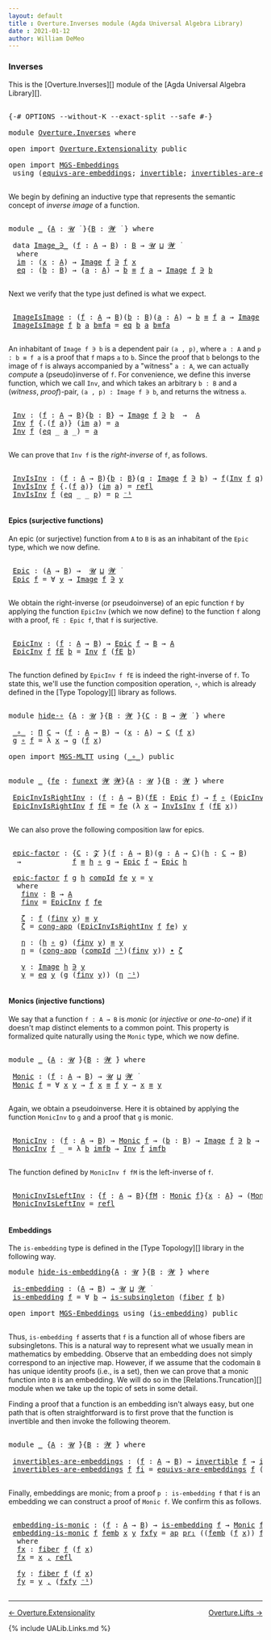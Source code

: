 ```yaml
---
layout: default
title : Overture.Inverses module (Agda Universal Algebra Library)
date : 2021-01-12
author: William DeMeo
---
```


### <a id="inverses">Inverses</a>

This is the [Overture.Inverses][] module of the [Agda Universal Algebra Library][].

<pre class="Agda">

<a id="266" class="Symbol">{-#</a> <a id="270" class="Keyword">OPTIONS</a> <a id="278" class="Pragma">--without-K</a> <a id="290" class="Pragma">--exact-split</a> <a id="304" class="Pragma">--safe</a> <a id="311" class="Symbol">#-}</a>

<a id="316" class="Keyword">module</a> <a id="323" href="Overture.Inverses.html" class="Module">Overture.Inverses</a> <a id="341" class="Keyword">where</a>

<a id="348" class="Keyword">open</a> <a id="353" class="Keyword">import</a> <a id="360" href="Overture.Extensionality.html" class="Module">Overture.Extensionality</a> <a id="384" class="Keyword">public</a>

<a id="392" class="Keyword">open</a> <a id="397" class="Keyword">import</a> <a id="404" href="MGS-Embeddings.html" class="Module">MGS-Embeddings</a>
 <a id="420" class="Keyword">using</a> <a id="426" class="Symbol">(</a><a id="427" href="MGS-Embeddings.html#1410" class="Function">equivs-are-embeddings</a><a id="448" class="Symbol">;</a> <a id="450" href="MGS-Equivalences.html#370" class="Function">invertible</a><a id="460" class="Symbol">;</a> <a id="462" href="MGS-Equivalences.html#2127" class="Function">invertibles-are-equivs</a><a id="484" class="Symbol">)</a> <a id="486" class="Keyword">public</a>

</pre>

We begin by defining an inductive type that represents the semantic concept of *inverse image* of a function.

<pre class="Agda">

<a id="631" class="Keyword">module</a> <a id="638" href="Overture.Inverses.html#638" class="Module">_</a> <a id="640" class="Symbol">{</a><a id="641" href="Overture.Inverses.html#641" class="Bound">A</a> <a id="643" class="Symbol">:</a> <a id="645" href="Universes.html#260" class="Generalizable">𝓤</a> <a id="647" href="Universes.html#403" class="Function Operator">̇</a> <a id="649" class="Symbol">}{</a><a id="651" href="Overture.Inverses.html#651" class="Bound">B</a> <a id="653" class="Symbol">:</a> <a id="655" href="Universes.html#264" class="Generalizable">𝓦</a> <a id="657" href="Universes.html#403" class="Function Operator">̇</a> <a id="659" class="Symbol">}</a> <a id="661" class="Keyword">where</a>

 <a id="669" class="Keyword">data</a> <a id="674" href="Overture.Inverses.html#674" class="Datatype Operator">Image_∋_</a> <a id="683" class="Symbol">(</a><a id="684" href="Overture.Inverses.html#684" class="Bound">f</a> <a id="686" class="Symbol">:</a> <a id="688" href="Overture.Inverses.html#641" class="Bound">A</a> <a id="690" class="Symbol">→</a> <a id="692" href="Overture.Inverses.html#651" class="Bound">B</a><a id="693" class="Symbol">)</a> <a id="695" class="Symbol">:</a> <a id="697" href="Overture.Inverses.html#651" class="Bound">B</a> <a id="699" class="Symbol">→</a> <a id="701" href="Overture.Inverses.html#645" class="Bound">𝓤</a> <a id="703" href="Agda.Primitive.html#636" class="Primitive Operator">⊔</a> <a id="705" href="Overture.Inverses.html#655" class="Bound">𝓦</a> <a id="707" href="Universes.html#403" class="Function Operator">̇</a>
  <a id="711" class="Keyword">where</a>
  <a id="719" href="Overture.Inverses.html#719" class="InductiveConstructor">im</a> <a id="722" class="Symbol">:</a> <a id="724" class="Symbol">(</a><a id="725" href="Overture.Inverses.html#725" class="Bound">x</a> <a id="727" class="Symbol">:</a> <a id="729" href="Overture.Inverses.html#641" class="Bound">A</a><a id="730" class="Symbol">)</a> <a id="732" class="Symbol">→</a> <a id="734" href="Overture.Inverses.html#674" class="Datatype Operator">Image</a> <a id="740" href="Overture.Inverses.html#684" class="Bound">f</a> <a id="742" href="Overture.Inverses.html#674" class="Datatype Operator">∋</a> <a id="744" href="Overture.Inverses.html#684" class="Bound">f</a> <a id="746" href="Overture.Inverses.html#725" class="Bound">x</a>
  <a id="750" href="Overture.Inverses.html#750" class="InductiveConstructor">eq</a> <a id="753" class="Symbol">:</a> <a id="755" class="Symbol">(</a><a id="756" href="Overture.Inverses.html#756" class="Bound">b</a> <a id="758" class="Symbol">:</a> <a id="760" href="Overture.Inverses.html#651" class="Bound">B</a><a id="761" class="Symbol">)</a> <a id="763" class="Symbol">→</a> <a id="765" class="Symbol">(</a><a id="766" href="Overture.Inverses.html#766" class="Bound">a</a> <a id="768" class="Symbol">:</a> <a id="770" href="Overture.Inverses.html#641" class="Bound">A</a><a id="771" class="Symbol">)</a> <a id="773" class="Symbol">→</a> <a id="775" href="Overture.Inverses.html#756" class="Bound">b</a> <a id="777" href="Overture.Equality.html#2389" class="Datatype Operator">≡</a> <a id="779" href="Overture.Inverses.html#684" class="Bound">f</a> <a id="781" href="Overture.Inverses.html#766" class="Bound">a</a> <a id="783" class="Symbol">→</a> <a id="785" href="Overture.Inverses.html#674" class="Datatype Operator">Image</a> <a id="791" href="Overture.Inverses.html#684" class="Bound">f</a> <a id="793" href="Overture.Inverses.html#674" class="Datatype Operator">∋</a> <a id="795" href="Overture.Inverses.html#756" class="Bound">b</a>

</pre>

Next we verify that the type just defined is what we expect.

<pre class="Agda">

 <a id="887" href="Overture.Inverses.html#887" class="Function">ImageIsImage</a> <a id="900" class="Symbol">:</a> <a id="902" class="Symbol">(</a><a id="903" href="Overture.Inverses.html#903" class="Bound">f</a> <a id="905" class="Symbol">:</a> <a id="907" href="Overture.Inverses.html#641" class="Bound">A</a> <a id="909" class="Symbol">→</a> <a id="911" href="Overture.Inverses.html#651" class="Bound">B</a><a id="912" class="Symbol">)(</a><a id="914" href="Overture.Inverses.html#914" class="Bound">b</a> <a id="916" class="Symbol">:</a> <a id="918" href="Overture.Inverses.html#651" class="Bound">B</a><a id="919" class="Symbol">)(</a><a id="921" href="Overture.Inverses.html#921" class="Bound">a</a> <a id="923" class="Symbol">:</a> <a id="925" href="Overture.Inverses.html#641" class="Bound">A</a><a id="926" class="Symbol">)</a> <a id="928" class="Symbol">→</a> <a id="930" href="Overture.Inverses.html#914" class="Bound">b</a> <a id="932" href="Overture.Equality.html#2389" class="Datatype Operator">≡</a> <a id="934" href="Overture.Inverses.html#903" class="Bound">f</a> <a id="936" href="Overture.Inverses.html#921" class="Bound">a</a> <a id="938" class="Symbol">→</a> <a id="940" href="Overture.Inverses.html#674" class="Datatype Operator">Image</a> <a id="946" href="Overture.Inverses.html#903" class="Bound">f</a> <a id="948" href="Overture.Inverses.html#674" class="Datatype Operator">∋</a> <a id="950" href="Overture.Inverses.html#914" class="Bound">b</a>
 <a id="953" href="Overture.Inverses.html#887" class="Function">ImageIsImage</a> <a id="966" href="Overture.Inverses.html#966" class="Bound">f</a> <a id="968" href="Overture.Inverses.html#968" class="Bound">b</a> <a id="970" href="Overture.Inverses.html#970" class="Bound">a</a> <a id="972" href="Overture.Inverses.html#972" class="Bound">b≡fa</a> <a id="977" class="Symbol">=</a> <a id="979" href="Overture.Inverses.html#750" class="InductiveConstructor">eq</a> <a id="982" href="Overture.Inverses.html#968" class="Bound">b</a> <a id="984" href="Overture.Inverses.html#970" class="Bound">a</a> <a id="986" href="Overture.Inverses.html#972" class="Bound">b≡fa</a>

</pre>

An inhabitant of `Image f ∋ b` is a dependent pair `(a , p)`, where `a : A` and `p : b ≡ f a` is a proof that `f` maps `a` to `b`.  Since the proof that `b` belongs to the image of `f` is always accompanied by a "witness" `a : A`, we can actually *compute* a (pseudo)inverse of `f`. For convenience, we define this inverse function, which we call `Inv`, and which takes an arbitrary `b : B` and a (*witness*, *proof*)-pair, `(a , p) : Image f ∋ b`, and returns the witness `a`.

<pre class="Agda">

 <a id="1498" href="Overture.Inverses.html#1498" class="Function">Inv</a> <a id="1502" class="Symbol">:</a> <a id="1504" class="Symbol">(</a><a id="1505" href="Overture.Inverses.html#1505" class="Bound">f</a> <a id="1507" class="Symbol">:</a> <a id="1509" href="Overture.Inverses.html#641" class="Bound">A</a> <a id="1511" class="Symbol">→</a> <a id="1513" href="Overture.Inverses.html#651" class="Bound">B</a><a id="1514" class="Symbol">){</a><a id="1516" href="Overture.Inverses.html#1516" class="Bound">b</a> <a id="1518" class="Symbol">:</a> <a id="1520" href="Overture.Inverses.html#651" class="Bound">B</a><a id="1521" class="Symbol">}</a> <a id="1523" class="Symbol">→</a> <a id="1525" href="Overture.Inverses.html#674" class="Datatype Operator">Image</a> <a id="1531" href="Overture.Inverses.html#1505" class="Bound">f</a> <a id="1533" href="Overture.Inverses.html#674" class="Datatype Operator">∋</a> <a id="1535" href="Overture.Inverses.html#1516" class="Bound">b</a>  <a id="1538" class="Symbol">→</a>  <a id="1541" href="Overture.Inverses.html#641" class="Bound">A</a>
 <a id="1544" href="Overture.Inverses.html#1498" class="Function">Inv</a> <a id="1548" href="Overture.Inverses.html#1548" class="Bound">f</a> <a id="1550" class="Symbol">{</a><a id="1551" class="DottedPattern Symbol">.(</a><a id="1553" href="Overture.Inverses.html#1548" class="DottedPattern Bound">f</a> <a id="1555" href="Overture.Inverses.html#1563" class="DottedPattern Bound">a</a><a id="1556" class="DottedPattern Symbol">)</a><a id="1557" class="Symbol">}</a> <a id="1559" class="Symbol">(</a><a id="1560" href="Overture.Inverses.html#719" class="InductiveConstructor">im</a> <a id="1563" href="Overture.Inverses.html#1563" class="Bound">a</a><a id="1564" class="Symbol">)</a> <a id="1566" class="Symbol">=</a> <a id="1568" href="Overture.Inverses.html#1563" class="Bound">a</a>
 <a id="1571" href="Overture.Inverses.html#1498" class="Function">Inv</a> <a id="1575" href="Overture.Inverses.html#1575" class="Bound">f</a> <a id="1577" class="Symbol">(</a><a id="1578" href="Overture.Inverses.html#750" class="InductiveConstructor">eq</a> <a id="1581" class="Symbol">_</a> <a id="1583" href="Overture.Inverses.html#1583" class="Bound">a</a> <a id="1585" class="Symbol">_)</a> <a id="1588" class="Symbol">=</a> <a id="1590" href="Overture.Inverses.html#1583" class="Bound">a</a>

</pre>

We can prove that `Inv f` is the *right-inverse* of `f`, as follows.

<pre class="Agda">

 <a id="1690" href="Overture.Inverses.html#1690" class="Function">InvIsInv</a> <a id="1699" class="Symbol">:</a> <a id="1701" class="Symbol">(</a><a id="1702" href="Overture.Inverses.html#1702" class="Bound">f</a> <a id="1704" class="Symbol">:</a> <a id="1706" href="Overture.Inverses.html#641" class="Bound">A</a> <a id="1708" class="Symbol">→</a> <a id="1710" href="Overture.Inverses.html#651" class="Bound">B</a><a id="1711" class="Symbol">){</a><a id="1713" href="Overture.Inverses.html#1713" class="Bound">b</a> <a id="1715" class="Symbol">:</a> <a id="1717" href="Overture.Inverses.html#651" class="Bound">B</a><a id="1718" class="Symbol">}(</a><a id="1720" href="Overture.Inverses.html#1720" class="Bound">q</a> <a id="1722" class="Symbol">:</a> <a id="1724" href="Overture.Inverses.html#674" class="Datatype Operator">Image</a> <a id="1730" href="Overture.Inverses.html#1702" class="Bound">f</a> <a id="1732" href="Overture.Inverses.html#674" class="Datatype Operator">∋</a> <a id="1734" href="Overture.Inverses.html#1713" class="Bound">b</a><a id="1735" class="Symbol">)</a> <a id="1737" class="Symbol">→</a> <a id="1739" href="Overture.Inverses.html#1702" class="Bound">f</a><a id="1740" class="Symbol">(</a><a id="1741" href="Overture.Inverses.html#1498" class="Function">Inv</a> <a id="1745" href="Overture.Inverses.html#1702" class="Bound">f</a> <a id="1747" href="Overture.Inverses.html#1720" class="Bound">q</a><a id="1748" class="Symbol">)</a> <a id="1750" href="Overture.Equality.html#2389" class="Datatype Operator">≡</a> <a id="1752" href="Overture.Inverses.html#1713" class="Bound">b</a>
 <a id="1755" href="Overture.Inverses.html#1690" class="Function">InvIsInv</a> <a id="1764" href="Overture.Inverses.html#1764" class="Bound">f</a> <a id="1766" class="Symbol">{</a><a id="1767" class="DottedPattern Symbol">.(</a><a id="1769" href="Overture.Inverses.html#1764" class="DottedPattern Bound">f</a> <a id="1771" href="Overture.Inverses.html#1779" class="DottedPattern Bound">a</a><a id="1772" class="DottedPattern Symbol">)</a><a id="1773" class="Symbol">}</a> <a id="1775" class="Symbol">(</a><a id="1776" href="Overture.Inverses.html#719" class="InductiveConstructor">im</a> <a id="1779" href="Overture.Inverses.html#1779" class="Bound">a</a><a id="1780" class="Symbol">)</a> <a id="1782" class="Symbol">=</a> <a id="1784" href="Identity-Type.html#162" class="InductiveConstructor">refl</a>
 <a id="1790" href="Overture.Inverses.html#1690" class="Function">InvIsInv</a> <a id="1799" href="Overture.Inverses.html#1799" class="Bound">f</a> <a id="1801" class="Symbol">(</a><a id="1802" href="Overture.Inverses.html#750" class="InductiveConstructor">eq</a> <a id="1805" class="Symbol">_</a> <a id="1807" class="Symbol">_</a> <a id="1809" href="Overture.Inverses.html#1809" class="Bound">p</a><a id="1810" class="Symbol">)</a> <a id="1812" class="Symbol">=</a> <a id="1814" href="Overture.Inverses.html#1809" class="Bound">p</a> <a id="1816" href="MGS-MLTT.html#6125" class="Function Operator">⁻¹</a>

</pre>





#### <a id="epics">Epics (surjective functions)</a>

An epic (or surjective) function from `A` to `B` is as an inhabitant of the `Epic` type, which we now define.

<pre class="Agda">

 <a id="2015" href="Overture.Inverses.html#2015" class="Function">Epic</a> <a id="2020" class="Symbol">:</a> <a id="2022" class="Symbol">(</a><a id="2023" href="Overture.Inverses.html#641" class="Bound">A</a> <a id="2025" class="Symbol">→</a> <a id="2027" href="Overture.Inverses.html#651" class="Bound">B</a><a id="2028" class="Symbol">)</a> <a id="2030" class="Symbol">→</a>  <a id="2033" href="Overture.Inverses.html#645" class="Bound">𝓤</a> <a id="2035" href="Agda.Primitive.html#636" class="Primitive Operator">⊔</a> <a id="2037" href="Overture.Inverses.html#655" class="Bound">𝓦</a> <a id="2039" href="Universes.html#403" class="Function Operator">̇</a>
 <a id="2042" href="Overture.Inverses.html#2015" class="Function">Epic</a> <a id="2047" href="Overture.Inverses.html#2047" class="Bound">f</a> <a id="2049" class="Symbol">=</a> <a id="2051" class="Symbol">∀</a> <a id="2053" href="Overture.Inverses.html#2053" class="Bound">y</a> <a id="2055" class="Symbol">→</a> <a id="2057" href="Overture.Inverses.html#674" class="Datatype Operator">Image</a> <a id="2063" href="Overture.Inverses.html#2047" class="Bound">f</a> <a id="2065" href="Overture.Inverses.html#674" class="Datatype Operator">∋</a> <a id="2067" href="Overture.Inverses.html#2053" class="Bound">y</a>

</pre>

We obtain the right-inverse (or pseudoinverse) of an epic function `f` by applying the function `EpicInv` (which we now define) to the function `f` along with a proof, `fE : Epic f`, that `f` is surjective.

<pre class="Agda">

 <a id="2305" href="Overture.Inverses.html#2305" class="Function">EpicInv</a> <a id="2313" class="Symbol">:</a> <a id="2315" class="Symbol">(</a><a id="2316" href="Overture.Inverses.html#2316" class="Bound">f</a> <a id="2318" class="Symbol">:</a> <a id="2320" href="Overture.Inverses.html#641" class="Bound">A</a> <a id="2322" class="Symbol">→</a> <a id="2324" href="Overture.Inverses.html#651" class="Bound">B</a><a id="2325" class="Symbol">)</a> <a id="2327" class="Symbol">→</a> <a id="2329" href="Overture.Inverses.html#2015" class="Function">Epic</a> <a id="2334" href="Overture.Inverses.html#2316" class="Bound">f</a> <a id="2336" class="Symbol">→</a> <a id="2338" href="Overture.Inverses.html#651" class="Bound">B</a> <a id="2340" class="Symbol">→</a> <a id="2342" href="Overture.Inverses.html#641" class="Bound">A</a>
 <a id="2345" href="Overture.Inverses.html#2305" class="Function">EpicInv</a> <a id="2353" href="Overture.Inverses.html#2353" class="Bound">f</a> <a id="2355" href="Overture.Inverses.html#2355" class="Bound">fE</a> <a id="2358" href="Overture.Inverses.html#2358" class="Bound">b</a> <a id="2360" class="Symbol">=</a> <a id="2362" href="Overture.Inverses.html#1498" class="Function">Inv</a> <a id="2366" href="Overture.Inverses.html#2353" class="Bound">f</a> <a id="2368" class="Symbol">(</a><a id="2369" href="Overture.Inverses.html#2355" class="Bound">fE</a> <a id="2372" href="Overture.Inverses.html#2358" class="Bound">b</a><a id="2373" class="Symbol">)</a>

</pre>

The function defined by `EpicInv f fE` is indeed the right-inverse of `f`. To state this, we'll use the function composition operation, `∘`, which is already defined in the [Type Topology][] library as follows.

<pre class="Agda">

<a id="2614" class="Keyword">module</a> <a id="hide-∘"></a><a id="2621" href="Overture.Inverses.html#2621" class="Module">hide-∘</a> <a id="2628" class="Symbol">{</a><a id="2629" href="Overture.Inverses.html#2629" class="Bound">A</a> <a id="2631" class="Symbol">:</a> <a id="2633" href="Universes.html#260" class="Generalizable">𝓤</a> <a id="2635" href="Universes.html#403" class="Function Operator">̇</a><a id="2636" class="Symbol">}{</a><a id="2638" href="Overture.Inverses.html#2638" class="Bound">B</a> <a id="2640" class="Symbol">:</a> <a id="2642" href="Universes.html#264" class="Generalizable">𝓦</a> <a id="2644" href="Universes.html#403" class="Function Operator">̇</a><a id="2645" class="Symbol">}{</a><a id="2647" href="Overture.Inverses.html#2647" class="Bound">C</a> <a id="2649" class="Symbol">:</a> <a id="2651" href="Overture.Inverses.html#2638" class="Bound">B</a> <a id="2653" class="Symbol">→</a> <a id="2655" href="Universes.html#264" class="Generalizable">𝓦</a> <a id="2657" href="Universes.html#403" class="Function Operator">̇</a> <a id="2659" class="Symbol">}</a> <a id="2661" class="Keyword">where</a>

 <a id="hide-∘._∘_"></a><a id="2669" href="Overture.Inverses.html#2669" class="Function Operator">_∘_</a> <a id="2673" class="Symbol">:</a> <a id="2675" href="MGS-MLTT.html#3562" class="Function">Π</a> <a id="2677" href="Overture.Inverses.html#2647" class="Bound">C</a> <a id="2679" class="Symbol">→</a> <a id="2681" class="Symbol">(</a><a id="2682" href="Overture.Inverses.html#2682" class="Bound">f</a> <a id="2684" class="Symbol">:</a> <a id="2686" href="Overture.Inverses.html#2629" class="Bound">A</a> <a id="2688" class="Symbol">→</a> <a id="2690" href="Overture.Inverses.html#2638" class="Bound">B</a><a id="2691" class="Symbol">)</a> <a id="2693" class="Symbol">→</a> <a id="2695" class="Symbol">(</a><a id="2696" href="Overture.Inverses.html#2696" class="Bound">x</a> <a id="2698" class="Symbol">:</a> <a id="2700" href="Overture.Inverses.html#2629" class="Bound">A</a><a id="2701" class="Symbol">)</a> <a id="2703" class="Symbol">→</a> <a id="2705" href="Overture.Inverses.html#2647" class="Bound">C</a> <a id="2707" class="Symbol">(</a><a id="2708" href="Overture.Inverses.html#2682" class="Bound">f</a> <a id="2710" href="Overture.Inverses.html#2696" class="Bound">x</a><a id="2711" class="Symbol">)</a>
 <a id="2714" href="Overture.Inverses.html#2714" class="Bound">g</a> <a id="2716" href="Overture.Inverses.html#2669" class="Function Operator">∘</a> <a id="2718" href="Overture.Inverses.html#2718" class="Bound">f</a> <a id="2720" class="Symbol">=</a> <a id="2722" class="Symbol">λ</a> <a id="2724" href="Overture.Inverses.html#2724" class="Bound">x</a> <a id="2726" class="Symbol">→</a> <a id="2728" href="Overture.Inverses.html#2714" class="Bound">g</a> <a id="2730" class="Symbol">(</a><a id="2731" href="Overture.Inverses.html#2718" class="Bound">f</a> <a id="2733" href="Overture.Inverses.html#2724" class="Bound">x</a><a id="2734" class="Symbol">)</a>

<a id="2737" class="Keyword">open</a> <a id="2742" class="Keyword">import</a> <a id="2749" href="MGS-MLTT.html" class="Module">MGS-MLTT</a> <a id="2758" class="Keyword">using</a> <a id="2764" class="Symbol">(</a><a id="2765" href="MGS-MLTT.html#3813" class="Function Operator">_∘_</a><a id="2768" class="Symbol">)</a> <a id="2770" class="Keyword">public</a>


<a id="2779" class="Keyword">module</a> <a id="2786" href="Overture.Inverses.html#2786" class="Module">_</a> <a id="2788" class="Symbol">{</a><a id="2789" href="Overture.Inverses.html#2789" class="Bound">fe</a> <a id="2792" class="Symbol">:</a> <a id="2794" href="MGS-FunExt-from-Univalence.html#393" class="Function">funext</a> <a id="2801" href="Universes.html#264" class="Generalizable">𝓦</a> <a id="2803" href="Universes.html#264" class="Generalizable">𝓦</a><a id="2804" class="Symbol">}{</a><a id="2806" href="Overture.Inverses.html#2806" class="Bound">A</a> <a id="2808" class="Symbol">:</a> <a id="2810" href="Universes.html#260" class="Generalizable">𝓤</a> <a id="2812" href="Universes.html#403" class="Function Operator">̇</a><a id="2813" class="Symbol">}{</a><a id="2815" href="Overture.Inverses.html#2815" class="Bound">B</a> <a id="2817" class="Symbol">:</a> <a id="2819" href="Universes.html#264" class="Generalizable">𝓦</a> <a id="2821" href="Universes.html#403" class="Function Operator">̇</a><a id="2822" class="Symbol">}</a> <a id="2824" class="Keyword">where</a>

 <a id="2832" href="Overture.Inverses.html#2832" class="Function">EpicInvIsRightInv</a> <a id="2850" class="Symbol">:</a> <a id="2852" class="Symbol">(</a><a id="2853" href="Overture.Inverses.html#2853" class="Bound">f</a> <a id="2855" class="Symbol">:</a> <a id="2857" href="Overture.Inverses.html#2806" class="Bound">A</a> <a id="2859" class="Symbol">→</a> <a id="2861" href="Overture.Inverses.html#2815" class="Bound">B</a><a id="2862" class="Symbol">)(</a><a id="2864" href="Overture.Inverses.html#2864" class="Bound">fE</a> <a id="2867" class="Symbol">:</a> <a id="2869" href="Overture.Inverses.html#2015" class="Function">Epic</a> <a id="2874" href="Overture.Inverses.html#2853" class="Bound">f</a><a id="2875" class="Symbol">)</a> <a id="2877" class="Symbol">→</a> <a id="2879" href="Overture.Inverses.html#2853" class="Bound">f</a> <a id="2881" href="MGS-MLTT.html#3813" class="Function Operator">∘</a> <a id="2883" class="Symbol">(</a><a id="2884" href="Overture.Inverses.html#2305" class="Function">EpicInv</a> <a id="2892" href="Overture.Inverses.html#2853" class="Bound">f</a> <a id="2894" href="Overture.Inverses.html#2864" class="Bound">fE</a><a id="2896" class="Symbol">)</a> <a id="2898" href="Overture.Equality.html#2389" class="Datatype Operator">≡</a> <a id="2900" href="MGS-MLTT.html#3778" class="Function">𝑖𝑑</a> <a id="2903" href="Overture.Inverses.html#2815" class="Bound">B</a>
 <a id="2906" href="Overture.Inverses.html#2832" class="Function">EpicInvIsRightInv</a> <a id="2924" href="Overture.Inverses.html#2924" class="Bound">f</a> <a id="2926" href="Overture.Inverses.html#2926" class="Bound">fE</a> <a id="2929" class="Symbol">=</a> <a id="2931" href="Overture.Inverses.html#2789" class="Bound">fe</a> <a id="2934" class="Symbol">(λ</a> <a id="2937" href="Overture.Inverses.html#2937" class="Bound">x</a> <a id="2939" class="Symbol">→</a> <a id="2941" href="Overture.Inverses.html#1690" class="Function">InvIsInv</a> <a id="2950" href="Overture.Inverses.html#2924" class="Bound">f</a> <a id="2952" class="Symbol">(</a><a id="2953" href="Overture.Inverses.html#2926" class="Bound">fE</a> <a id="2956" href="Overture.Inverses.html#2937" class="Bound">x</a><a id="2957" class="Symbol">))</a>

</pre>

We can also prove the following composition law for epics.

<pre class="Agda">

 <a id="3048" href="Overture.Inverses.html#3048" class="Function">epic-factor</a> <a id="3060" class="Symbol">:</a> <a id="3062" class="Symbol">{</a><a id="3063" href="Overture.Inverses.html#3063" class="Bound">C</a> <a id="3065" class="Symbol">:</a> <a id="3067" href="Overture.Preliminaries.html#8163" class="Generalizable">𝓩</a> <a id="3069" href="Universes.html#403" class="Function Operator">̇</a><a id="3070" class="Symbol">}(</a><a id="3072" href="Overture.Inverses.html#3072" class="Bound">f</a> <a id="3074" class="Symbol">:</a> <a id="3076" href="Overture.Inverses.html#2806" class="Bound">A</a> <a id="3078" class="Symbol">→</a> <a id="3080" href="Overture.Inverses.html#2815" class="Bound">B</a><a id="3081" class="Symbol">)(</a><a id="3083" href="Overture.Inverses.html#3083" class="Bound">g</a> <a id="3085" class="Symbol">:</a> <a id="3087" href="Overture.Inverses.html#2806" class="Bound">A</a> <a id="3089" class="Symbol">→</a> <a id="3091" href="Overture.Inverses.html#3063" class="Bound">C</a><a id="3092" class="Symbol">)(</a><a id="3094" href="Overture.Inverses.html#3094" class="Bound">h</a> <a id="3096" class="Symbol">:</a> <a id="3098" href="Overture.Inverses.html#3063" class="Bound">C</a> <a id="3100" class="Symbol">→</a> <a id="3102" href="Overture.Inverses.html#2815" class="Bound">B</a><a id="3103" class="Symbol">)</a>
  <a id="3107" class="Symbol">→</a>            <a id="3120" href="Overture.Inverses.html#3072" class="Bound">f</a> <a id="3122" href="Overture.Equality.html#2389" class="Datatype Operator">≡</a> <a id="3124" href="Overture.Inverses.html#3094" class="Bound">h</a> <a id="3126" href="MGS-MLTT.html#3813" class="Function Operator">∘</a> <a id="3128" href="Overture.Inverses.html#3083" class="Bound">g</a> <a id="3130" class="Symbol">→</a> <a id="3132" href="Overture.Inverses.html#2015" class="Function">Epic</a> <a id="3137" href="Overture.Inverses.html#3072" class="Bound">f</a> <a id="3139" class="Symbol">→</a> <a id="3141" href="Overture.Inverses.html#2015" class="Function">Epic</a> <a id="3146" href="Overture.Inverses.html#3094" class="Bound">h</a>

 <a id="3150" href="Overture.Inverses.html#3048" class="Function">epic-factor</a> <a id="3162" href="Overture.Inverses.html#3162" class="Bound">f</a> <a id="3164" href="Overture.Inverses.html#3164" class="Bound">g</a> <a id="3166" href="Overture.Inverses.html#3166" class="Bound">h</a> <a id="3168" href="Overture.Inverses.html#3168" class="Bound">compId</a> <a id="3175" href="Overture.Inverses.html#3175" class="Bound">fe</a> <a id="3178" href="Overture.Inverses.html#3178" class="Bound">y</a> <a id="3180" class="Symbol">=</a> <a id="3182" href="Overture.Inverses.html#3372" class="Function">γ</a>
  <a id="3186" class="Keyword">where</a>
   <a id="3195" href="Overture.Inverses.html#3195" class="Function">finv</a> <a id="3200" class="Symbol">:</a> <a id="3202" href="Overture.Inverses.html#2815" class="Bound">B</a> <a id="3204" class="Symbol">→</a> <a id="3206" href="Overture.Inverses.html#2806" class="Bound">A</a>
   <a id="3211" href="Overture.Inverses.html#3195" class="Function">finv</a> <a id="3216" class="Symbol">=</a> <a id="3218" href="Overture.Inverses.html#2305" class="Function">EpicInv</a> <a id="3226" href="Overture.Inverses.html#3162" class="Bound">f</a> <a id="3228" href="Overture.Inverses.html#3175" class="Bound">fe</a>

   <a id="3235" href="Overture.Inverses.html#3235" class="Function">ζ</a> <a id="3237" class="Symbol">:</a> <a id="3239" href="Overture.Inverses.html#3162" class="Bound">f</a> <a id="3241" class="Symbol">(</a><a id="3242" href="Overture.Inverses.html#3195" class="Function">finv</a> <a id="3247" href="Overture.Inverses.html#3178" class="Bound">y</a><a id="3248" class="Symbol">)</a> <a id="3250" href="Overture.Equality.html#2389" class="Datatype Operator">≡</a> <a id="3252" href="Overture.Inverses.html#3178" class="Bound">y</a>
   <a id="3257" href="Overture.Inverses.html#3235" class="Function">ζ</a> <a id="3259" class="Symbol">=</a> <a id="3261" href="Overture.Equality.html#6168" class="Function">cong-app</a> <a id="3270" class="Symbol">(</a><a id="3271" href="Overture.Inverses.html#2832" class="Function">EpicInvIsRightInv</a> <a id="3289" href="Overture.Inverses.html#3162" class="Bound">f</a> <a id="3291" href="Overture.Inverses.html#3175" class="Bound">fe</a><a id="3293" class="Symbol">)</a> <a id="3295" href="Overture.Inverses.html#3178" class="Bound">y</a>

   <a id="3301" href="Overture.Inverses.html#3301" class="Function">η</a> <a id="3303" class="Symbol">:</a> <a id="3305" class="Symbol">(</a><a id="3306" href="Overture.Inverses.html#3166" class="Bound">h</a> <a id="3308" href="MGS-MLTT.html#3813" class="Function Operator">∘</a> <a id="3310" href="Overture.Inverses.html#3164" class="Bound">g</a><a id="3311" class="Symbol">)</a> <a id="3313" class="Symbol">(</a><a id="3314" href="Overture.Inverses.html#3195" class="Function">finv</a> <a id="3319" href="Overture.Inverses.html#3178" class="Bound">y</a><a id="3320" class="Symbol">)</a> <a id="3322" href="Overture.Equality.html#2389" class="Datatype Operator">≡</a> <a id="3324" href="Overture.Inverses.html#3178" class="Bound">y</a>
   <a id="3329" href="Overture.Inverses.html#3301" class="Function">η</a> <a id="3331" class="Symbol">=</a> <a id="3333" class="Symbol">(</a><a id="3334" href="Overture.Equality.html#6168" class="Function">cong-app</a> <a id="3343" class="Symbol">(</a><a id="3344" href="Overture.Inverses.html#3168" class="Bound">compId</a> <a id="3351" href="MGS-MLTT.html#6125" class="Function Operator">⁻¹</a><a id="3353" class="Symbol">)(</a><a id="3355" href="Overture.Inverses.html#3195" class="Function">finv</a> <a id="3360" href="Overture.Inverses.html#3178" class="Bound">y</a><a id="3361" class="Symbol">))</a> <a id="3364" href="MGS-MLTT.html#5910" class="Function Operator">∙</a> <a id="3366" href="Overture.Inverses.html#3235" class="Function">ζ</a>

   <a id="3372" href="Overture.Inverses.html#3372" class="Function">γ</a> <a id="3374" class="Symbol">:</a> <a id="3376" href="Overture.Inverses.html#674" class="Datatype Operator">Image</a> <a id="3382" href="Overture.Inverses.html#3166" class="Bound">h</a> <a id="3384" href="Overture.Inverses.html#674" class="Datatype Operator">∋</a> <a id="3386" href="Overture.Inverses.html#3178" class="Bound">y</a>
   <a id="3391" href="Overture.Inverses.html#3372" class="Function">γ</a> <a id="3393" class="Symbol">=</a> <a id="3395" href="Overture.Inverses.html#750" class="InductiveConstructor">eq</a> <a id="3398" href="Overture.Inverses.html#3178" class="Bound">y</a> <a id="3400" class="Symbol">(</a><a id="3401" href="Overture.Inverses.html#3164" class="Bound">g</a> <a id="3403" class="Symbol">(</a><a id="3404" href="Overture.Inverses.html#3195" class="Function">finv</a> <a id="3409" href="Overture.Inverses.html#3178" class="Bound">y</a><a id="3410" class="Symbol">))</a> <a id="3413" class="Symbol">(</a><a id="3414" href="Overture.Inverses.html#3301" class="Function">η</a> <a id="3416" href="MGS-MLTT.html#6125" class="Function Operator">⁻¹</a><a id="3418" class="Symbol">)</a>

</pre>






#### <a id="monics">Monics (injective functions)</a>

We say that a function `f : A → B` is *monic* (or *injective* or *one-to-one*) if it doesn't map distinct elements to a common point. This property is formalized quite naturally using the `Monic` type, which we now define.

<pre class="Agda">

<a id="3730" class="Keyword">module</a> <a id="3737" href="Overture.Inverses.html#3737" class="Module">_</a> <a id="3739" class="Symbol">{</a><a id="3740" href="Overture.Inverses.html#3740" class="Bound">A</a> <a id="3742" class="Symbol">:</a> <a id="3744" href="Universes.html#260" class="Generalizable">𝓤</a> <a id="3746" href="Universes.html#403" class="Function Operator">̇</a><a id="3747" class="Symbol">}{</a><a id="3749" href="Overture.Inverses.html#3749" class="Bound">B</a> <a id="3751" class="Symbol">:</a> <a id="3753" href="Universes.html#264" class="Generalizable">𝓦</a> <a id="3755" href="Universes.html#403" class="Function Operator">̇</a><a id="3756" class="Symbol">}</a> <a id="3758" class="Keyword">where</a>

 <a id="3766" href="Overture.Inverses.html#3766" class="Function">Monic</a> <a id="3772" class="Symbol">:</a> <a id="3774" class="Symbol">(</a><a id="3775" href="Overture.Inverses.html#3775" class="Bound">f</a> <a id="3777" class="Symbol">:</a> <a id="3779" href="Overture.Inverses.html#3740" class="Bound">A</a> <a id="3781" class="Symbol">→</a> <a id="3783" href="Overture.Inverses.html#3749" class="Bound">B</a><a id="3784" class="Symbol">)</a> <a id="3786" class="Symbol">→</a> <a id="3788" href="Overture.Inverses.html#3744" class="Bound">𝓤</a> <a id="3790" href="Agda.Primitive.html#636" class="Primitive Operator">⊔</a> <a id="3792" href="Overture.Inverses.html#3753" class="Bound">𝓦</a> <a id="3794" href="Universes.html#403" class="Function Operator">̇</a>
 <a id="3797" href="Overture.Inverses.html#3766" class="Function">Monic</a> <a id="3803" href="Overture.Inverses.html#3803" class="Bound">f</a> <a id="3805" class="Symbol">=</a> <a id="3807" class="Symbol">∀</a> <a id="3809" href="Overture.Inverses.html#3809" class="Bound">x</a> <a id="3811" href="Overture.Inverses.html#3811" class="Bound">y</a> <a id="3813" class="Symbol">→</a> <a id="3815" href="Overture.Inverses.html#3803" class="Bound">f</a> <a id="3817" href="Overture.Inverses.html#3809" class="Bound">x</a> <a id="3819" href="Overture.Equality.html#2389" class="Datatype Operator">≡</a> <a id="3821" href="Overture.Inverses.html#3803" class="Bound">f</a> <a id="3823" href="Overture.Inverses.html#3811" class="Bound">y</a> <a id="3825" class="Symbol">→</a> <a id="3827" href="Overture.Inverses.html#3809" class="Bound">x</a> <a id="3829" href="Overture.Equality.html#2389" class="Datatype Operator">≡</a> <a id="3831" href="Overture.Inverses.html#3811" class="Bound">y</a>

</pre>

Again, we obtain a pseudoinverse. Here it is obtained by applying the function `MonicInv` to `g` and a proof that `g` is monic.

<pre class="Agda">

 <a id="3990" href="Overture.Inverses.html#3990" class="Function">MonicInv</a> <a id="3999" class="Symbol">:</a> <a id="4001" class="Symbol">(</a><a id="4002" href="Overture.Inverses.html#4002" class="Bound">f</a> <a id="4004" class="Symbol">:</a> <a id="4006" href="Overture.Inverses.html#3740" class="Bound">A</a> <a id="4008" class="Symbol">→</a> <a id="4010" href="Overture.Inverses.html#3749" class="Bound">B</a><a id="4011" class="Symbol">)</a> <a id="4013" class="Symbol">→</a> <a id="4015" href="Overture.Inverses.html#3766" class="Function">Monic</a> <a id="4021" href="Overture.Inverses.html#4002" class="Bound">f</a> <a id="4023" class="Symbol">→</a> <a id="4025" class="Symbol">(</a><a id="4026" href="Overture.Inverses.html#4026" class="Bound">b</a> <a id="4028" class="Symbol">:</a> <a id="4030" href="Overture.Inverses.html#3749" class="Bound">B</a><a id="4031" class="Symbol">)</a> <a id="4033" class="Symbol">→</a> <a id="4035" href="Overture.Inverses.html#674" class="Datatype Operator">Image</a> <a id="4041" href="Overture.Inverses.html#4002" class="Bound">f</a> <a id="4043" href="Overture.Inverses.html#674" class="Datatype Operator">∋</a> <a id="4045" href="Overture.Inverses.html#4026" class="Bound">b</a> <a id="4047" class="Symbol">→</a> <a id="4049" href="Overture.Inverses.html#3740" class="Bound">A</a>
 <a id="4052" href="Overture.Inverses.html#3990" class="Function">MonicInv</a> <a id="4061" href="Overture.Inverses.html#4061" class="Bound">f</a> <a id="4063" class="Symbol">_</a> <a id="4065" class="Symbol">=</a> <a id="4067" class="Symbol">λ</a> <a id="4069" href="Overture.Inverses.html#4069" class="Bound">b</a> <a id="4071" href="Overture.Inverses.html#4071" class="Bound">imfb</a> <a id="4076" class="Symbol">→</a> <a id="4078" href="Overture.Inverses.html#1498" class="Function">Inv</a> <a id="4082" href="Overture.Inverses.html#4061" class="Bound">f</a> <a id="4084" href="Overture.Inverses.html#4071" class="Bound">imfb</a>

</pre>

The function defined by `MonicInv f fM` is the left-inverse of `f`.

<pre class="Agda">

 <a id="4186" href="Overture.Inverses.html#4186" class="Function">MonicInvIsLeftInv</a> <a id="4204" class="Symbol">:</a> <a id="4206" class="Symbol">{</a><a id="4207" href="Overture.Inverses.html#4207" class="Bound">f</a> <a id="4209" class="Symbol">:</a> <a id="4211" href="Overture.Inverses.html#3740" class="Bound">A</a> <a id="4213" class="Symbol">→</a> <a id="4215" href="Overture.Inverses.html#3749" class="Bound">B</a><a id="4216" class="Symbol">}{</a><a id="4218" href="Overture.Inverses.html#4218" class="Bound">fM</a> <a id="4221" class="Symbol">:</a> <a id="4223" href="Overture.Inverses.html#3766" class="Function">Monic</a> <a id="4229" href="Overture.Inverses.html#4207" class="Bound">f</a><a id="4230" class="Symbol">}{</a><a id="4232" href="Overture.Inverses.html#4232" class="Bound">x</a> <a id="4234" class="Symbol">:</a> <a id="4236" href="Overture.Inverses.html#3740" class="Bound">A</a><a id="4237" class="Symbol">}</a> <a id="4239" class="Symbol">→</a> <a id="4241" class="Symbol">(</a><a id="4242" href="Overture.Inverses.html#3990" class="Function">MonicInv</a> <a id="4251" href="Overture.Inverses.html#4207" class="Bound">f</a> <a id="4253" href="Overture.Inverses.html#4218" class="Bound">fM</a><a id="4255" class="Symbol">)(</a><a id="4257" href="Overture.Inverses.html#4207" class="Bound">f</a> <a id="4259" href="Overture.Inverses.html#4232" class="Bound">x</a><a id="4260" class="Symbol">)(</a><a id="4262" href="Overture.Inverses.html#719" class="InductiveConstructor">im</a> <a id="4265" href="Overture.Inverses.html#4232" class="Bound">x</a><a id="4266" class="Symbol">)</a> <a id="4268" href="Overture.Equality.html#2389" class="Datatype Operator">≡</a> <a id="4270" href="Overture.Inverses.html#4232" class="Bound">x</a>
 <a id="4273" href="Overture.Inverses.html#4186" class="Function">MonicInvIsLeftInv</a> <a id="4291" class="Symbol">=</a> <a id="4293" href="Identity-Type.html#162" class="InductiveConstructor">refl</a>

</pre>





#### <a id="embeddings">Embeddings</a>

The `is-embedding` type is defined in the [Type Topology][] library in the following way.

<pre class="Agda">
<a id="4459" class="Keyword">module</a> <a id="hide-is-embedding"></a><a id="4466" href="Overture.Inverses.html#4466" class="Module">hide-is-embedding</a><a id="4483" class="Symbol">{</a><a id="4484" href="Overture.Inverses.html#4484" class="Bound">A</a> <a id="4486" class="Symbol">:</a> <a id="4488" href="Universes.html#260" class="Generalizable">𝓤</a> <a id="4490" href="Universes.html#403" class="Function Operator">̇</a><a id="4491" class="Symbol">}{</a><a id="4493" href="Overture.Inverses.html#4493" class="Bound">B</a> <a id="4495" class="Symbol">:</a> <a id="4497" href="Universes.html#264" class="Generalizable">𝓦</a> <a id="4499" href="Universes.html#403" class="Function Operator">̇</a><a id="4500" class="Symbol">}</a> <a id="4502" class="Keyword">where</a>

 <a id="hide-is-embedding.is-embedding"></a><a id="4510" href="Overture.Inverses.html#4510" class="Function">is-embedding</a> <a id="4523" class="Symbol">:</a> <a id="4525" class="Symbol">(</a><a id="4526" href="Overture.Inverses.html#4484" class="Bound">A</a> <a id="4528" class="Symbol">→</a> <a id="4530" href="Overture.Inverses.html#4493" class="Bound">B</a><a id="4531" class="Symbol">)</a> <a id="4533" class="Symbol">→</a> <a id="4535" href="Overture.Inverses.html#4488" class="Bound">𝓤</a> <a id="4537" href="Agda.Primitive.html#636" class="Primitive Operator">⊔</a> <a id="4539" href="Overture.Inverses.html#4497" class="Bound">𝓦</a> <a id="4541" href="Universes.html#403" class="Function Operator">̇</a>
 <a id="4544" href="Overture.Inverses.html#4510" class="Function">is-embedding</a> <a id="4557" href="Overture.Inverses.html#4557" class="Bound">f</a> <a id="4559" class="Symbol">=</a> <a id="4561" class="Symbol">∀</a> <a id="4563" href="Overture.Inverses.html#4563" class="Bound">b</a> <a id="4565" class="Symbol">→</a> <a id="4567" href="MGS-Basic-UF.html#743" class="Function">is-subsingleton</a> <a id="4583" class="Symbol">(</a><a id="4584" href="MGS-Equivalences.html#501" class="Function">fiber</a> <a id="4590" href="Overture.Inverses.html#4557" class="Bound">f</a> <a id="4592" href="Overture.Inverses.html#4563" class="Bound">b</a><a id="4593" class="Symbol">)</a>

<a id="4596" class="Keyword">open</a> <a id="4601" class="Keyword">import</a> <a id="4608" href="MGS-Embeddings.html" class="Module">MGS-Embeddings</a> <a id="4623" class="Keyword">using</a> <a id="4629" class="Symbol">(</a><a id="4630" href="MGS-Embeddings.html#384" class="Function">is-embedding</a><a id="4642" class="Symbol">)</a> <a id="4644" class="Keyword">public</a>

</pre>

Thus, `is-embedding f` asserts that `f` is a function all of whose fibers are subsingletons. This is a natural way to represent what we usually mean in mathematics by embedding.  Observe that an embedding does not simply correspond to an injective map.  However, if we assume that the codomain `B` has unique identity proofs (i.e., is a set), then we can prove that a monic function into `B` is an embedding. We will do so in the [Relations.Truncation][] module when we take up the topic of sets in some detail.

Finding a proof that a function is an embedding isn't always easy, but one path that is often straightforward is to first prove that the function is invertible and then invoke the following theorem.

<pre class="Agda">

<a id="5391" class="Keyword">module</a> <a id="5398" href="Overture.Inverses.html#5398" class="Module">_</a> <a id="5400" class="Symbol">{</a><a id="5401" href="Overture.Inverses.html#5401" class="Bound">A</a> <a id="5403" class="Symbol">:</a> <a id="5405" href="Universes.html#260" class="Generalizable">𝓤</a> <a id="5407" href="Universes.html#403" class="Function Operator">̇</a><a id="5408" class="Symbol">}{</a><a id="5410" href="Overture.Inverses.html#5410" class="Bound">B</a> <a id="5412" class="Symbol">:</a> <a id="5414" href="Universes.html#264" class="Generalizable">𝓦</a> <a id="5416" href="Universes.html#403" class="Function Operator">̇</a><a id="5417" class="Symbol">}</a> <a id="5419" class="Keyword">where</a>

 <a id="5427" href="Overture.Inverses.html#5427" class="Function">invertibles-are-embeddings</a> <a id="5454" class="Symbol">:</a> <a id="5456" class="Symbol">(</a><a id="5457" href="Overture.Inverses.html#5457" class="Bound">f</a> <a id="5459" class="Symbol">:</a> <a id="5461" href="Overture.Inverses.html#5401" class="Bound">A</a> <a id="5463" class="Symbol">→</a> <a id="5465" href="Overture.Inverses.html#5410" class="Bound">B</a><a id="5466" class="Symbol">)</a> <a id="5468" class="Symbol">→</a> <a id="5470" href="MGS-Equivalences.html#370" class="Function">invertible</a> <a id="5481" href="Overture.Inverses.html#5457" class="Bound">f</a> <a id="5483" class="Symbol">→</a> <a id="5485" href="MGS-Embeddings.html#384" class="Function">is-embedding</a> <a id="5498" href="Overture.Inverses.html#5457" class="Bound">f</a>
 <a id="5501" href="Overture.Inverses.html#5427" class="Function">invertibles-are-embeddings</a> <a id="5528" href="Overture.Inverses.html#5528" class="Bound">f</a> <a id="5530" href="Overture.Inverses.html#5530" class="Bound">fi</a> <a id="5533" class="Symbol">=</a> <a id="5535" href="MGS-Embeddings.html#1410" class="Function">equivs-are-embeddings</a> <a id="5557" href="Overture.Inverses.html#5528" class="Bound">f</a> <a id="5559" class="Symbol">(</a><a id="5560" href="MGS-Equivalences.html#2127" class="Function">invertibles-are-equivs</a> <a id="5583" href="Overture.Inverses.html#5528" class="Bound">f</a> <a id="5585" href="Overture.Inverses.html#5530" class="Bound">fi</a><a id="5587" class="Symbol">)</a>

</pre>

Finally, embeddings are monic; from a proof `p : is-embedding f` that `f` is an embedding we can construct a proof of `Monic f`.  We confirm this as follows.

<pre class="Agda">

 <a id="5776" href="Overture.Inverses.html#5776" class="Function">embedding-is-monic</a> <a id="5795" class="Symbol">:</a> <a id="5797" class="Symbol">(</a><a id="5798" href="Overture.Inverses.html#5798" class="Bound">f</a> <a id="5800" class="Symbol">:</a> <a id="5802" href="Overture.Inverses.html#5401" class="Bound">A</a> <a id="5804" class="Symbol">→</a> <a id="5806" href="Overture.Inverses.html#5410" class="Bound">B</a><a id="5807" class="Symbol">)</a> <a id="5809" class="Symbol">→</a> <a id="5811" href="MGS-Embeddings.html#384" class="Function">is-embedding</a> <a id="5824" href="Overture.Inverses.html#5798" class="Bound">f</a> <a id="5826" class="Symbol">→</a> <a id="5828" href="Overture.Inverses.html#3766" class="Function">Monic</a> <a id="5834" href="Overture.Inverses.html#5798" class="Bound">f</a>
 <a id="5837" href="Overture.Inverses.html#5776" class="Function">embedding-is-monic</a> <a id="5856" href="Overture.Inverses.html#5856" class="Bound">f</a> <a id="5858" href="Overture.Inverses.html#5858" class="Bound">femb</a> <a id="5863" href="Overture.Inverses.html#5863" class="Bound">x</a> <a id="5865" href="Overture.Inverses.html#5865" class="Bound">y</a> <a id="5867" href="Overture.Inverses.html#5867" class="Bound">fxfy</a> <a id="5872" class="Symbol">=</a> <a id="5874" href="MGS-MLTT.html#6613" class="Function">ap</a> <a id="5877" href="MGS-MLTT.html#2942" class="Function">pr₁</a> <a id="5881" class="Symbol">((</a><a id="5883" href="Overture.Inverses.html#5858" class="Bound">femb</a> <a id="5888" class="Symbol">(</a><a id="5889" href="Overture.Inverses.html#5856" class="Bound">f</a> <a id="5891" href="Overture.Inverses.html#5863" class="Bound">x</a><a id="5892" class="Symbol">))</a> <a id="5895" href="Overture.Inverses.html#5912" class="Function">fx</a> <a id="5898" href="Overture.Inverses.html#5950" class="Function">fy</a><a id="5900" class="Symbol">)</a>
  <a id="5904" class="Keyword">where</a>
  <a id="5912" href="Overture.Inverses.html#5912" class="Function">fx</a> <a id="5915" class="Symbol">:</a> <a id="5917" href="MGS-Equivalences.html#501" class="Function">fiber</a> <a id="5923" href="Overture.Inverses.html#5856" class="Bound">f</a> <a id="5925" class="Symbol">(</a><a id="5926" href="Overture.Inverses.html#5856" class="Bound">f</a> <a id="5928" href="Overture.Inverses.html#5863" class="Bound">x</a><a id="5929" class="Symbol">)</a>
  <a id="5933" href="Overture.Inverses.html#5912" class="Function">fx</a> <a id="5936" class="Symbol">=</a> <a id="5938" href="Overture.Inverses.html#5863" class="Bound">x</a> <a id="5940" href="Overture.Preliminaries.html#13001" class="InductiveConstructor Operator">,</a> <a id="5942" href="Identity-Type.html#162" class="InductiveConstructor">refl</a>

  <a id="5950" href="Overture.Inverses.html#5950" class="Function">fy</a> <a id="5953" class="Symbol">:</a> <a id="5955" href="MGS-Equivalences.html#501" class="Function">fiber</a> <a id="5961" href="Overture.Inverses.html#5856" class="Bound">f</a> <a id="5963" class="Symbol">(</a><a id="5964" href="Overture.Inverses.html#5856" class="Bound">f</a> <a id="5966" href="Overture.Inverses.html#5863" class="Bound">x</a><a id="5967" class="Symbol">)</a>
  <a id="5971" href="Overture.Inverses.html#5950" class="Function">fy</a> <a id="5974" class="Symbol">=</a> <a id="5976" href="Overture.Inverses.html#5865" class="Bound">y</a> <a id="5978" href="Overture.Preliminaries.html#13001" class="InductiveConstructor Operator">,</a> <a id="5980" class="Symbol">(</a><a id="5981" href="Overture.Inverses.html#5867" class="Bound">fxfy</a> <a id="5986" href="MGS-MLTT.html#6125" class="Function Operator">⁻¹</a><a id="5988" class="Symbol">)</a>

</pre>


-------------------------------------

<p></p>

[← Overture.Extensionality](Overture.Extensionality.html)
<span style="float:right;">[Overture.Lifts →](Overture.Lifts.html)</span>


{% include UALib.Links.md %}


<!-- 
This is the first point at which [truncation](UALib.Preface.html#truncation) comes into play.  An [embedding](https://www.cs.bham.ac.uk/~mhe/HoTT-UF-in-Agda-Lecture-Notes/HoTT-UF-Agda.html#embeddings) is defined in the [Type Topology][] library, using the `is-subsingleton` type [described earlier](Overture.Extensionality.html#alternative-extensionality-type), as follows.
-->

